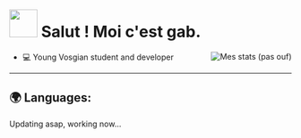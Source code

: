 <h1><img src="https://emoji.discord.st/emojis/c1f543ec-27f4-4dc2-baf0-5c5dcb038d17.gif" width="50"/> Salut ! Moi c'est gab.</h1>

<img align="right" alt="Mes stats (pas ouf)" src="https://github-readme-stats.vercel.app/api?username=heyimgab&show_icons=true&hide_border=true" />

- 💻 Young Vosgian student and developer

---

## 🌍 Languages:
<p>
  Updating asap, working now...
</p>

